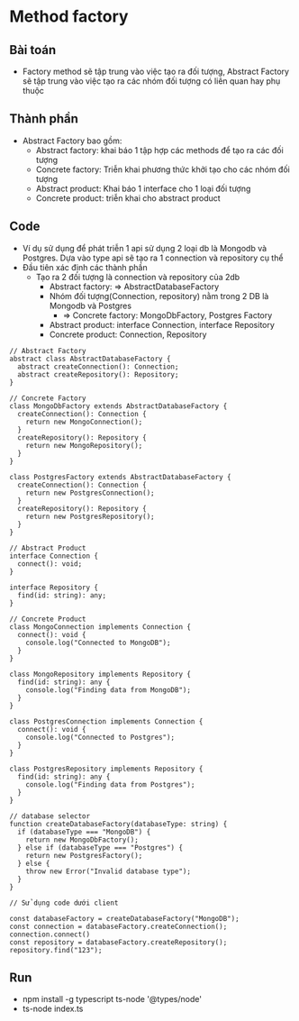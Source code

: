 # Method factory


## Bài toán

- Factory method sẽ tập trung vào việc tạo ra đối tượng, Abstract Factory sẽ tập trung vào việc tạo ra các nhóm đối tượng có liên quan hay phụ thuộc

## Thành phần
- Abstract Factory bao gồm:
  - Abstract factory: khai báo 1 tập hợp các methods để tạo ra các đối tượng
  - Concrete factory: Triễn khai phương thức khởi tạo cho các nhóm đối tượng
  - Abstract product: Khai báo 1 interface cho 1 loại đối tượng
  - Concrete product: triễn khai cho abstract product

## Code
- Ví dụ sử dụng để phát triễn 1 api sử dụng 2 loại db là Mongodb và Postgres. Dựa vào type api sẽ tạo ra 1 connection và repository cụ thể
- Đầu tiên xác định các thành phần
  - Tạo ra 2 đối tượng là connection và repository của 2db
    - Abstract factory:  => AbstractDatabaseFactory
    - Nhóm đối tượng(Connection, repository) nằm trong 2 DB là Mongodb và Postgres
      -  => Concrete factory: MongoDbFactory, Postgres Factory
    - Abstract product: interface Connection, interface Repository
    - Concrete product: Connection, Repository
```
// Abstract Factory
abstract class AbstractDatabaseFactory {
  abstract createConnection(): Connection;
  abstract createRepository(): Repository;
}

// Concrete Factory
class MongoDbFactory extends AbstractDatabaseFactory {
  createConnection(): Connection {
    return new MongoConnection();
  }
  createRepository(): Repository {
    return new MongoRepository();
  }
}

class PostgresFactory extends AbstractDatabaseFactory {
  createConnection(): Connection {
    return new PostgresConnection();
  }
  createRepository(): Repository {
    return new PostgresRepository();
  }
}

// Abstract Product
interface Connection {
  connect(): void;
}

interface Repository {
  find(id: string): any;
}

// Concrete Product
class MongoConnection implements Connection {
  connect(): void {
    console.log("Connected to MongoDB");
  }
}

class MongoRepository implements Repository {
  find(id: string): any {
    console.log("Finding data from MongoDB");
  }
}

class PostgresConnection implements Connection {
  connect(): void {
    console.log("Connected to Postgres");
  }
}

class PostgresRepository implements Repository {
  find(id: string): any {
    console.log("Finding data from Postgres");
  }
}

// database selector
function createDatabaseFactory(databaseType: string) {
  if (databaseType === "MongoDB") {
    return new MongoDbFactory();
  } else if (databaseType === "Postgres") {
    return new PostgresFactory();
  } else {
    throw new Error("Invalid database type");
  }
}

// Sử dụng code dưới client

const databaseFactory = createDatabaseFactory("MongoDB");
const connection = databaseFactory.createConnection();
connection.connect()
const repository = databaseFactory.createRepository();
repository.find("123");

```

## Run
- npm install -g typescript ts-node '@types/node'
- ts-node index.ts